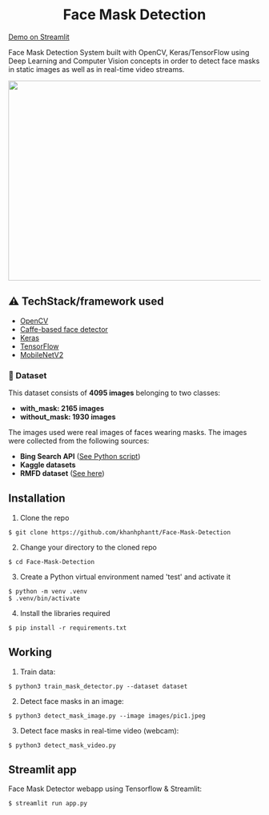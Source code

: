 <h1 align="center">Face Mask Detection</h1>

[Demo on Streamlit](https://khanhphantt-face-mask-detection-app-8w33p9.streamlitapp.com/)

Face Mask Detection System built with OpenCV, Keras/TensorFlow using Deep Learning and Computer Vision concepts in order to detect face masks in static images as well as in real-time video streams.

<p align="center"><img src="https://github.com/khanhphantt/Face-Mask-Detection/blob/master/images/out.jpeg" width="700" height="400"></p>

## :warning: TechStack/framework used
- [OpenCV](https://opencv.org/)
- [Caffe-based face detector](https://caffe.berkeleyvision.org/)
- [Keras](https://keras.io/)
- [TensorFlow](https://www.tensorflow.org/)
- [MobileNetV2](https://arxiv.org/abs/1801.04381)

### :file_folder: Dataset
This dataset consists of __4095 images__ belonging to two classes:
*	__with_mask: 2165 images__
*	__without_mask: 1930 images__

The images used were real images of faces wearing masks. The images were collected from the following sources:

* __Bing Search API__ ([See Python script](https://github.com/khanhphantt/Face-Mask-Detection/blob/master/search.py))
* __Kaggle datasets__
* __RMFD dataset__ ([See here](https://github.com/X-zhangyang/Real-World-Masked-Face-Dataset))


## Installation
1. Clone the repo
```
$ git clone https://github.com/khanhphantt/Face-Mask-Detection
```

2. Change your directory to the cloned repo
```
$ cd Face-Mask-Detection
```

3. Create a Python virtual environment named 'test' and activate it
```
$ python -m venv .venv
$ .venv/bin/activate
```

4. Install the libraries required
```
$ pip install -r requirements.txt
```

## Working

1. Train data:
```
$ python3 train_mask_detector.py --dataset dataset
```

2. Detect face masks in an image:
```
$ python3 detect_mask_image.py --image images/pic1.jpeg
```

3. Detect face masks in real-time video (webcam):
```
$ python3 detect_mask_video.py
```

## Streamlit app

Face Mask Detector webapp using Tensorflow & Streamlit:
```
$ streamlit run app.py
```
